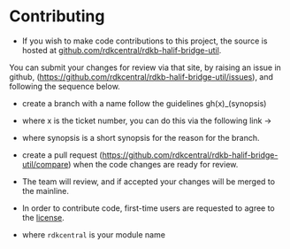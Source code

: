 # Contributing

- If you wish to make code contributions to this project, the source is hosted at [github.com/rdkcentral/rdkb-halif-bridge-util](https://github.com/rdkcentral/rdkb-halif-bridge-util).

You can submit your changes for review via that site, by raising an issue in github, (https://github.com/rdkcentral/rdkb-halif-bridge-util/issues), and following the sequence below.

- create a branch with a name follow the guidelines gh(x)_(synopsis)
- where x is the ticket number, you can do this via the following link -> 
- where synopsis is a short synopsis for the reason for the branch.
- create a pull request (https://github.com/rdkcentral/rdkb-halif-bridge-util/compare) when the code changes are ready for review.
- The team will review, and if accepted your changes will be merged to the mainline.

- In order to contribute code, first-time users are requested to agree to the [license](https://wiki.rdkcentral.com/signup.action).

- where `rdkcentral` is your module name
